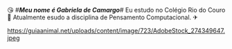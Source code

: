 😘  #***Meu nome é Gabriela de Camargo***#
Eu estudo no Colégio Rio do Couro 🏫
Atualmente esudo a disciplina de Pensamento Computacional.
✈
[](https://github.com/gabica2022/panificadoradaGabi.git)

https://guiaanimal.net/uploads/content/image/723/AdobeStock_274349647.jpeg

